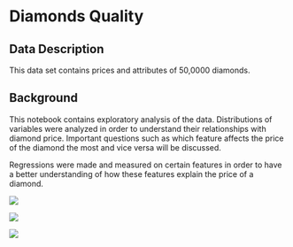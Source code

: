 # Diamonds Quality

## Data Description

This data set contains prices and attributes of 50,0000 diamonds.

## Background

This notebook contains exploratory analysis of the data. Distributions of variables were analyzed in order to understand their relationships with diamond price. Important questions such as which feature affects the price of the diamond the most and vice versa will be discussed.

Regressions were made and measured on certain features in order to have a better understanding of how these features explain the price of a diamond.


![](Diamonds_Visualizations/Faceting.png)

![](Diamonds_Visualizations/Price_vs_Color.png)

![](Diamonds_Visualizations/Price_vs_Depth.png)
